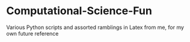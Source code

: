 # Computational-Science-Fun
Various Python scripts and assorted ramblings in Latex from me, for my own future reference 
